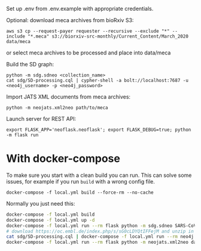 

Set up .env from .env.example with appropriate credentials.

Optional: download meca archives from bioRxiv S3:

    aws s3 cp --request-payer requester --recursive --exclude "*" --include "*.meca" s3://biorxiv-src-monthly/Current_Content/March_2020 data/meca

or select meca archives to be processed and place into data/meca

Build the SD graph:

    python -m sdg.sdneo <collection_name>
    cat sdg/SD-processing.cql | cypher-shell -a bolt://localhost:7687 -u <neo4j_username> -p <neo4j_password>

Import JATS XML documents from meca archives:

    python -m neojats.xml2neo path/to/meca

Launch server for REST API:

    export FLASK_APP='neoflask.neoflask'; export FLASK_DEBUG=true; python -m flask run



# With docker-compose

To make sure you start with a clean build you can run. This can solve some issues, for example if you run `build` with a wrong config file.

```
docker-compose -f local.yml build --force-rm --no-cache
```

Normally you just need this:
```bash
docker-compose -f local.yml build
docker-compose -f local.yml up -d
docker-compose -f local.yml run --rm flask python -m sdg.sdneo SARS-CoV-2
# download https://oc.embl.de/index.php/s/sG0cLDYQtIFFejM and unzip in ./data/meca/
cat sdg/SD-processing.cql | docker-compose -f local.yml run --rm neo4j cypher-shell -a bolt://neo4j:7687 -u neo4j -p <NEO4J_PASSWORD>
docker-compose -f local.yml run --rm flask python -m neojats.xml2neo data/meca
```

